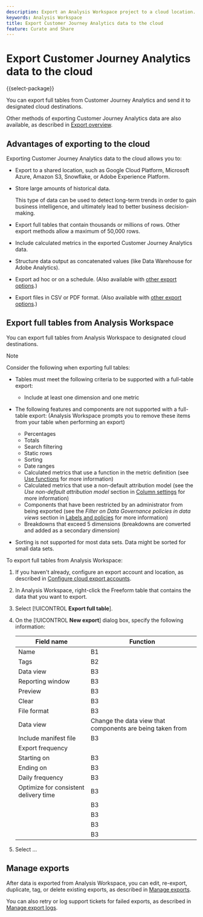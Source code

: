 ```yaml
---
description: Export an Analysis Workspace project to a cloud location.
keywords: Analysis Workspace
title: Export Customer Journey Analytics data to the cloud
feature: Curate and Share
---
```

# Export Customer Journey Analytics data to the cloud

{{select-package}}

You can export full tables from Customer Journey Analytics and send it to designated cloud destinations. 

Other methods of exporting Customer Journey Analytics data are also available, as described in [Export overview](/help/analysis-workspace/export/export-project-overview.md).

## Advantages of exporting to the cloud

Exporting Customer Journey Analytics data to the cloud allows you to: 

* Export to a shared location, such as Google Cloud Platform, Microsoft Azure, Amazon S3, Snowflake, or Adobe Experience Platform.

* Store large amounts of historical data.

  This type of data can be used to detect long-term trends in order to gain business intelligence, and ultimately lead to better business decision-making.
  
* Export full tables that contain thousands or millions of rows. Other export methods allow a maximum of 50,000 rows.

* Include calculated metrics in the exported Customer Journey Analytics data.

* Structure data output as concatenated values (like Data Warehouse for Adobe Analytics).

* Export ad hoc or on a schedule. (Also available with [other export options](/help/analysis-workspace/export/export-project-overview.md).)

* Export files in CSV or PDF format. (Also available with [other export options](/help/analysis-workspace/export/export-project-overview.md).)

## Export full tables from Analysis Workspace

You can export full tables from Analysis Workspace to designated cloud destinations. 

>[!NOTE]
>
>Consider the following when exporting full tables:
>* Tables must meet the following criteria to be supported with a full-table export:
>   * Include at least one dimension and one metric 
>
>* The following features and components are not supported with a full-table export: (Analysis Workspace prompts you to remove these items from your table when performing an export)
>
>   * Percentages
>   * Totals
>   * Search filtering
>   * Static rows
>   * Sorting <!-- move this higher and in importance. Add that for small data sets it might be sorted, but on larger data sets there won't be any sorting. -->
>   * Date ranges
>   * Calculated metrics that use a function in the metric definition (see [Use functions](/help/components/calc-metrics/cm-workflow/cm-using-functions.md) for more information)
>   * Calculated metrics that use a non-default attribution model (see the *Use non-default attribution model* section in [Column settings](/help/analysis-workspace/visualizations/freeform-table/column-row-settings/column-settings.md) for more information)
>   * Components that have been restricted by an administrator from being exported (see the *Filter on Data Governance policies in data views* section in [Labels and policies](/help/data-views/data-governance.md) for more information)
>   * Breakdowns that exceed 5 dimensions (breakdowns are converted and added as a secondary dimension)
> * Sorting is not supported for most data sets. Data might be sorted for small data sets.  

To export full tables from Analysis Workspace:

1. If you haven't already, configure an export account and location, as described in [Configure cloud export accounts](/help/components/exports/cloud-export-accounts.md).

1. In Analysis Workspace, right-click the Freeform table that contains the data that you want to export. 

1. Select [!UICONTROL **Export full table**].

1. On the [!UICONTROL **New export**] dialog box, specify the following information:

   |Field name | Function | 
   |---------|----------|
   | Name | B1 | 
   | Tags | B2 | 
   | Data view | B3 | 
   | Reporting window | B3 | 
   | Preview | B3 | 
   | Clear | B3 | 
   | File format | B3 | 
   | Data view | Change the data view that components are being taken from <!-- re-word. A data view drop-down will be updated. Also adding a Data view column in the export. (I also might need to write a warning dialog that comes up if there are components that don't exist in the new data view they're picking -->
   | Include manifest file | B3 | 
   | Export frequency | <!-- We'll add One Time, and then the below will go away... It's either a drop-down or a range picker. Both in the Data table section above. Lookback window changes depending on what is selected (if they're doing Daily, then we might not let them look back to the last year)... --> | 
   | Starting on  | B3 | 
   | Ending on | B3 | 
   | Daily frequency | B3 | 
   | Optimize for consistent delivery time | B3 | 
   |  | B3 |
   |  | B3 |
   |  | B3 |
   |  | B3 |

1. Select ...

## Manage exports

After data is exported from Analysis Workspace, you can edit, re-export, duplicate, tag, or delete existing exports, as described in [Manage exports](/help/components/exports/manage-exports.md). 

You can also retry or log support tickets for failed exports, as described in [Manage export logs](/help/components/exports/manage-export-logs.md).

